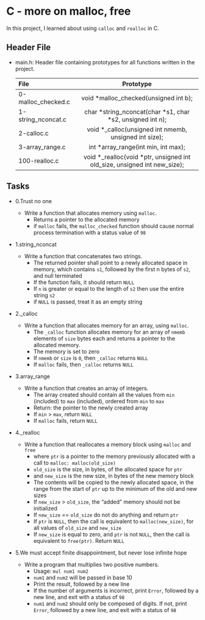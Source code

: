 # C - more on malloc, free
In this project, I learned about using `calloc` and `realloc` in C.

## Header File
* main.h: Header file containing prototypes for all functions written in the project.
	
	| File			| 			Prototype					|
	|:--------------------- |:----------------------------------------------------------------------------:	|
	| 0-malloc_checked.c    | void *malloc_checked(unsigned int b);						|
	| 1-string_nconcat.c    | char *string_nconcat(char *s1, char *s2, unsigned int n);			|
	| 2-calloc.c            | void *_calloc(unsigned int nmemb, unsigned int size);				|
	| 3-array_range.c       | int *array_range(int min, int max);						|
	| 100-realloc.c         | void *_realloc(void *ptr, unsigned int old_size, unsigned int new_size);	|

## Tasks
- 0.Trust no one
	* Write a function that allocates memory using `malloc`.
		- Returns a pointer to the allocated memory
		- if `malloc` fails, the `malloc_checked` function should cause normal process termination with a status value of `98`

- 1.string_nconcat
	* Write a function that concatenates two strings.
		- The returned pointer shall point to a newly allocated space in memory, which contains `s1`, followed by the first n bytes of `s2`, and null terminated
		- If the function fails, it should return `NULL`
		- If `n` is greater or equal to the length of `s2` then use the entire string `s2`
		- if `NULL` is passed, treat it as an empty string

- 2._calloc
	* Write a function that allocates memory for an array, using `malloc`.
		 - The `_calloc` function allocates memory for an array of `nmemb` elements of `size` bytes each and returns a pointer to the allocated memory.
		- The memory is set to zero
		- If `nmemb` or `size` is `0`, then `_calloc` returns `NULL`
		- If `malloc` fails, then `_calloc` returns `NULL`

- 3.array_range
	* Write a function that creates an array of integers.
		- The array created should contain all the values from `min` (included) to `max` (included), ordered from `min` to `max`
		- Return: the pointer to the newly created array
		- If `min` > `max`, return `NULL`
		- If `malloc` fails, return `NULL`

- 4._realloc
	* Write a function that reallocates a memory block using `malloc` and `free`
		- where `ptr` is a pointer to the memory previously allocated with a call to `malloc: malloc(old_size)`
		- `old_size` is the size, in bytes, of the allocated space for `ptr`
		- and `new_size` is the new size, in bytes of the new memory block
		- The contents will be copied to the newly allocated space, in the range from the start of `ptr` up to the minimum of the old and new sizes
		- If `new_size` > `old_size`, the “added” memory should not be initialized
		- If `new_size` == `old_size` do not do anything and return `ptr`
		- If `ptr` is `NULL`, then the call is equivalent to `malloc(new_size)`, for all values of `old_size` and `new_size`
		- If `new_size` is equal to zero, and `ptr` is not `NULL`, then the call is equivalent to `free(ptr)`. Return `NULL`

- 5.We must accept finite disappointment, but never lose infinite hope
	* Write a program that multiplies two positive numbers.
		- Usage: `mul num1 num2`
		- `num1` and `num2` will be passed in base 10
		- Print the result, followed by a new line
		- If the number of arguments is incorrect, print `Error`, followed by a new line, and exit with a status of `98`
		- `num1` and `num2` should only be composed of digits. If not, print `Error`, followed by a new line, and exit with a status of `98`
